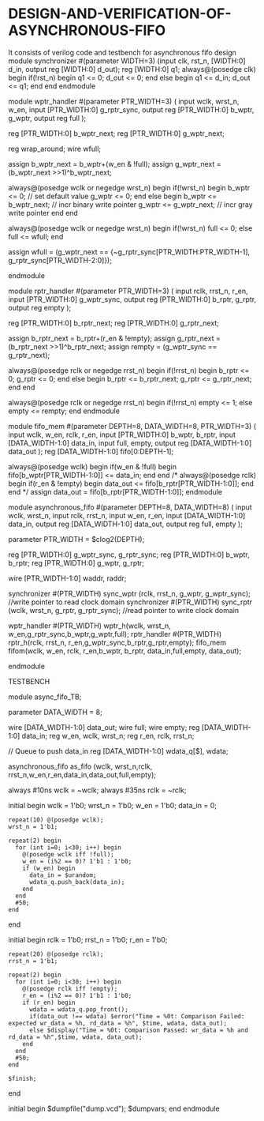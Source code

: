 # DESIGN-AND-VERIFICATION-OF-ASYNCHRONOUS-FIFO
It consists of verilog code and testbench for asynchronous fifo design
module synchronizer #(parameter WIDTH=3) (input clk, rst_n, [WIDTH:0] d_in, output reg [WIDTH:0] d_out);
  reg [WIDTH:0] q1;
  always@(posedge clk) begin
    if(!rst_n) begin
      q1 <= 0;
      d_out <= 0;
    end
    else begin
      q1 <= d_in;
      d_out <= q1;
    end
  end
endmodule

module wptr_handler #(parameter PTR_WIDTH=3) (
  input wclk, wrst_n, w_en,
  input [PTR_WIDTH:0] g_rptr_sync,
  output reg [PTR_WIDTH:0] b_wptr, g_wptr,
  output reg full
);

  reg [PTR_WIDTH:0] b_wptr_next;
  reg [PTR_WIDTH:0] g_wptr_next;
   
  reg wrap_around;
  wire wfull;
  
  assign b_wptr_next = b_wptr+(w_en & !full);
  assign g_wptr_next = (b_wptr_next >>1)^b_wptr_next;
  
  always@(posedge wclk or negedge wrst_n) begin
    if(!wrst_n) begin
      b_wptr <= 0; // set default value
      g_wptr <= 0;
    end
    else begin
      b_wptr <= b_wptr_next; // incr binary write pointer
      g_wptr <= g_wptr_next; // incr gray write pointer
    end
  end
  
  always@(posedge wclk or negedge wrst_n) begin
    if(!wrst_n) full <= 0;
    else        full <= wfull;
  end

  assign wfull = (g_wptr_next == {~g_rptr_sync[PTR_WIDTH:PTR_WIDTH-1], g_rptr_sync[PTR_WIDTH-2:0]});

endmodule

module rptr_handler #(parameter PTR_WIDTH=3) (
  input rclk, rrst_n, r_en,
  input [PTR_WIDTH:0] g_wptr_sync,
  output reg [PTR_WIDTH:0] b_rptr, g_rptr,
  output reg empty
);

  reg [PTR_WIDTH:0] b_rptr_next;
  reg [PTR_WIDTH:0] g_rptr_next;

  assign b_rptr_next = b_rptr+(r_en & !empty);
  assign g_rptr_next = (b_rptr_next >>1)^b_rptr_next;
  assign rempty = (g_wptr_sync == g_rptr_next);
  
  always@(posedge rclk or negedge rrst_n) begin
    if(!rrst_n) begin
      b_rptr <= 0;
      g_rptr <= 0;
    end
    else begin
      b_rptr <= b_rptr_next;
      g_rptr <= g_rptr_next;
    end
  end
  
  always@(posedge rclk or negedge rrst_n) begin
    if(!rrst_n) empty <= 1;
    else        empty <= rempty;
  end
endmodule

module fifo_mem #(parameter DEPTH=8, DATA_WIDTH=8, PTR_WIDTH=3) (
  input wclk, w_en, rclk, r_en,
  input [PTR_WIDTH:0] b_wptr, b_rptr,
  input [DATA_WIDTH-1:0] data_in,
  input full, empty,
  output reg [DATA_WIDTH-1:0] data_out
);
  reg [DATA_WIDTH-1:0] fifo[0:DEPTH-1];
  
  always@(posedge wclk) begin
    if(w_en & !full) begin
      fifo[b_wptr[PTR_WIDTH-1:0]] <= data_in;
    end
  end
  /*
  always@(posedge rclk) begin
    if(r_en & !empty) begin
      data_out <= fifo[b_rptr[PTR_WIDTH-1:0]];
    end
  end
  */
  assign data_out = fifo[b_rptr[PTR_WIDTH-1:0]];
endmodule



module asynchronous_fifo #(parameter DEPTH=8, DATA_WIDTH=8) (
  input wclk, wrst_n,
  input rclk, rrst_n,
  input w_en, r_en,
  input [DATA_WIDTH-1:0] data_in,
  output reg [DATA_WIDTH-1:0] data_out,
  output reg full, empty
);
  
  parameter PTR_WIDTH = $clog2(DEPTH);
 
  reg [PTR_WIDTH:0] g_wptr_sync, g_rptr_sync;
  reg [PTR_WIDTH:0] b_wptr, b_rptr;
  reg [PTR_WIDTH:0] g_wptr, g_rptr;

  wire [PTR_WIDTH-1:0] waddr, raddr;

  synchronizer #(PTR_WIDTH) sync_wptr (rclk, rrst_n, g_wptr, g_wptr_sync); //write pointer to read clock domain
  synchronizer #(PTR_WIDTH) sync_rptr (wclk, wrst_n, g_rptr, g_rptr_sync); //read pointer to write clock domain 
  
  wptr_handler #(PTR_WIDTH) wptr_h(wclk, wrst_n, w_en,g_rptr_sync,b_wptr,g_wptr,full);
  rptr_handler #(PTR_WIDTH) rptr_h(rclk, rrst_n, r_en,g_wptr_sync,b_rptr,g_rptr,empty);
  fifo_mem fifom(wclk, w_en, rclk, r_en,b_wptr, b_rptr, data_in,full,empty, data_out);

endmodule

TESTBENCH

module async_fifo_TB;

  parameter DATA_WIDTH = 8;

  wire [DATA_WIDTH-1:0] data_out;
  wire full;
  wire empty;
  reg [DATA_WIDTH-1:0] data_in;
  reg w_en, wclk, wrst_n;
  reg r_en, rclk, rrst_n;

  // Queue to push data_in
  reg [DATA_WIDTH-1:0] wdata_q[$], wdata;

  asynchronous_fifo as_fifo (wclk, wrst_n,rclk, rrst_n,w_en,r_en,data_in,data_out,full,empty);

  always #10ns wclk = ~wclk;
  always #35ns rclk = ~rclk;
  
  initial begin
    wclk = 1'b0; wrst_n = 1'b0;
    w_en = 1'b0;
    data_in = 0;
    
    repeat(10) @(posedge wclk);
    wrst_n = 1'b1;

    repeat(2) begin
      for (int i=0; i<30; i++) begin
        @(posedge wclk iff !full);
        w_en = (i%2 == 0)? 1'b1 : 1'b0;
        if (w_en) begin
          data_in = $urandom;
          wdata_q.push_back(data_in);
        end
      end
      #50;
    end
  end

  initial begin
    rclk = 1'b0; rrst_n = 1'b0;
    r_en = 1'b0;

    repeat(20) @(posedge rclk);
    rrst_n = 1'b1;

    repeat(2) begin
      for (int i=0; i<30; i++) begin
        @(posedge rclk iff !empty);
        r_en = (i%2 == 0)? 1'b1 : 1'b0;
        if (r_en) begin
          wdata = wdata_q.pop_front();
          if(data_out !== wdata) $error("Time = %0t: Comparison Failed: expected wr_data = %h, rd_data = %h", $time, wdata, data_out);
          else $display("Time = %0t: Comparison Passed: wr_data = %h and rd_data = %h",$time, wdata, data_out);
        end
      end
      #50;
    end

    $finish;
  end
  
  initial begin 
    $dumpfile("dump.vcd"); $dumpvars;
  end
endmodule


